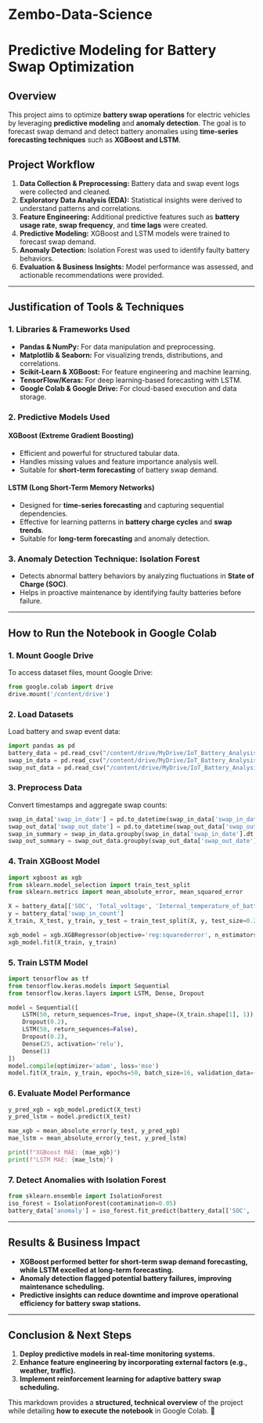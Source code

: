 # Zembo-Data-Science

# **Predictive Modeling for Battery Swap Optimization**

## **Overview**
This project aims to optimize **battery swap operations** for electric vehicles by leveraging **predictive modeling** and **anomaly detection**. The goal is to forecast swap demand and detect battery anomalies using **time-series forecasting techniques** such as **XGBoost and LSTM**.

## **Project Workflow**
1. **Data Collection & Preprocessing:** Battery data and swap event logs were collected and cleaned.
2. **Exploratory Data Analysis (EDA):** Statistical insights were derived to understand patterns and correlations.
3. **Feature Engineering:** Additional predictive features such as **battery usage rate**, **swap frequency**, and **time lags** were created.
4. **Predictive Modeling:** XGBoost and LSTM models were trained to forecast swap demand.
5. **Anomaly Detection:** Isolation Forest was used to identify faulty battery behaviors.
6. **Evaluation & Business Insights:** Model performance was assessed, and actionable recommendations were provided.

---
## **Justification of Tools & Techniques**

### **1. Libraries & Frameworks Used**
- **Pandas & NumPy:** For data manipulation and preprocessing.
- **Matplotlib & Seaborn:** For visualizing trends, distributions, and correlations.
- **Scikit-Learn & XGBoost:** For feature engineering and machine learning.
- **TensorFlow/Keras:** For deep learning-based forecasting with LSTM.
- **Google Colab & Google Drive:** For cloud-based execution and data storage.

### **2. Predictive Models Used**
#### **XGBoost (Extreme Gradient Boosting)**
- Efficient and powerful for structured tabular data.
- Handles missing values and feature importance analysis well.
- Suitable for **short-term forecasting** of battery swap demand.

#### **LSTM (Long Short-Term Memory Networks)**
- Designed for **time-series forecasting** and capturing sequential dependencies.
- Effective for learning patterns in **battery charge cycles** and **swap trends**.
- Suitable for **long-term forecasting** and anomaly detection.

### **3. Anomaly Detection Technique: Isolation Forest**
- Detects abnormal battery behaviors by analyzing fluctuations in **State of Charge (SOC)**.
- Helps in proactive maintenance by identifying faulty batteries before failure.

---
## **How to Run the Notebook in Google Colab**

### **1. Mount Google Drive**
To access dataset files, mount Google Drive:
```python
from google.colab import drive
drive.mount('/content/drive')
```

### **2. Load Datasets**
Load battery and swap event data:
```python
import pandas as pd
battery_data = pd.read_csv("/content/drive/MyDrive/IoT_Battery_Analysis/data/battery_data.csv", parse_dates=['_time'])
swap_in_data = pd.read_csv("/content/drive/MyDrive/IoT_Battery_Analysis/data/swap_in_data.csv", parse_dates=['swap_in_date'])
swap_out_data = pd.read_csv("/content/drive/MyDrive/IoT_Battery_Analysis/data/swap_out_data.csv", parse_dates=['swap_out_date'])
```

### **3. Preprocess Data**
Convert timestamps and aggregate swap counts:
```python
swap_in_data['swap_in_date'] = pd.to_datetime(swap_in_data['swap_in_date'])
swap_out_data['swap_out_date'] = pd.to_datetime(swap_out_data['swap_out_date'])
swap_in_summary = swap_in_data.groupby(swap_in_data['swap_in_date'].dt.date).agg({'swap_in_count': 'sum'}).reset_index()
swap_out_summary = swap_out_data.groupby(swap_out_data['swap_out_date'].dt.date).agg({'swap_out_count': 'sum'}).reset_index()
```

### **4. Train XGBoost Model**
```python
import xgboost as xgb
from sklearn.model_selection import train_test_split
from sklearn.metrics import mean_absolute_error, mean_squared_error

X = battery_data[['SOC', 'Total_voltage', 'Internal_temperature_of_battery', 'Number_of_cycles']]
y = battery_data['swap_in_count']
X_train, X_test, y_train, y_test = train_test_split(X, y, test_size=0.2, shuffle=False)

xgb_model = xgb.XGBRegressor(objective='reg:squarederror', n_estimators=100, learning_rate=0.1)
xgb_model.fit(X_train, y_train)
```

### **5. Train LSTM Model**
```python
import tensorflow as tf
from tensorflow.keras.models import Sequential
from tensorflow.keras.layers import LSTM, Dense, Dropout

model = Sequential([
    LSTM(50, return_sequences=True, input_shape=(X_train.shape[1], 1)),
    Dropout(0.2),
    LSTM(50, return_sequences=False),
    Dropout(0.2),
    Dense(25, activation='relu'),
    Dense(1)
])
model.compile(optimizer='adam', loss='mse')
model.fit(X_train, y_train, epochs=50, batch_size=16, validation_data=(X_test, y_test), verbose=1)
```

### **6. Evaluate Model Performance**
```python
y_pred_xgb = xgb_model.predict(X_test)
y_pred_lstm = model.predict(X_test)

mae_xgb = mean_absolute_error(y_test, y_pred_xgb)
mae_lstm = mean_absolute_error(y_test, y_pred_lstm)

print(f"XGBoost MAE: {mae_xgb}")
print(f"LSTM MAE: {mae_lstm}")
```

### **7. Detect Anomalies with Isolation Forest**
```python
from sklearn.ensemble import IsolationForest
iso_forest = IsolationForest(contamination=0.05)
battery_data['anomaly'] = iso_forest.fit_predict(battery_data[['SOC', 'Total_voltage']])
```

---
## **Results & Business Impact**
- **XGBoost performed better for short-term swap demand forecasting, while LSTM excelled at long-term forecasting.**
- **Anomaly detection flagged potential battery failures, improving maintenance scheduling.**
- **Predictive insights can reduce downtime and improve operational efficiency for battery swap stations.**

---
## **Conclusion & Next Steps**
1. **Deploy predictive models in real-time monitoring systems.**
2. **Enhance feature engineering by incorporating external factors (e.g., weather, traffic).**
3. **Implement reinforcement learning for adaptive battery swap scheduling.**

This markdown provides a **structured, technical overview** of the project while detailing **how to execute the notebook** in Google Colab. 🚀

